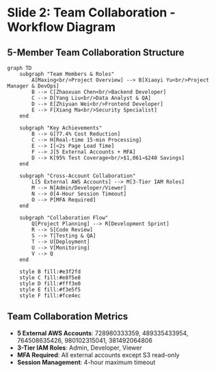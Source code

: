 # Slide 2: Team Collaboration - Workflow Diagram

## 5-Member Team Collaboration Structure

```mermaid
graph TD
    subgraph "Team Members & Roles"
        A[Maxing<br/>Project Overview] --> B[Xiaoyi Yu<br/>Project Manager & DevOps]
        B --> C[Zhaoxuan Chen<br/>Backend Developer]
        C --> D[Yang Liu<br/>Data Analyst & QA]
        D --> E[Zhiyuan Wei<br/>Frontend Developer]
        E --> F[Xiang Ma<br/>Security Specialist]
    end
    
    subgraph "Key Achievements"
        B --> G[77.4% Cost Reduction]
        C --> H[Real-time 15-min Processing]
        E --> I[<2s Page Load Time]
        F --> J[5 External Accounts + MFA]
        D --> K[95% Test Coverage<br/>$1,061→$240 Savings]
    end
    
    subgraph "Cross-Account Collaboration"
        L[5 External AWS Accounts] --> M[3-Tier IAM Roles]
        M --> N[Admin/Developer/Viewer]
        N --> O[4-Hour Session Timeout]
        O --> P[MFA Required]
    end
    
    subgraph "Collaboration Flow"
        Q[Project Planning] --> R[Development Sprint]
        R --> S[Code Review]
        S --> T[Testing & QA]
        T --> U[Deployment]
        U --> V[Monitoring]
        V --> Q
    end
    
    style B fill:#e3f2fd
    style C fill:#e8f5e8
    style D fill:#fff3e0
    style E fill:#f3e5f5
    style F fill:#fce4ec
```

## Team Collaboration Metrics

- **5 External AWS Accounts**: 728980333359, 489335433954, 764508635426, 980102315041, 381492064806
- **3-Tier IAM Roles**: Admin, Developer, Viewer
- **MFA Required**: All external accounts except S3 read-only
- **Session Management**: 4-hour maximum timeout

